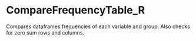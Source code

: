 # CompareFrequencyTable_R
Compares dataframes frequencies of each variable and group.
Also checks for zero sum rows and columns.

